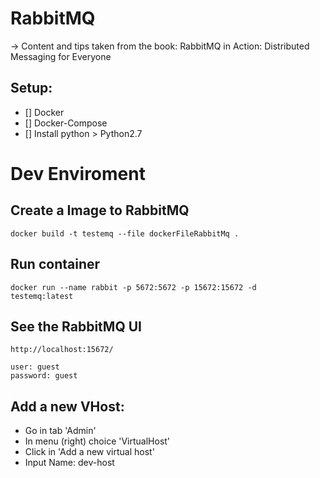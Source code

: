 # RabbitMQ

-> Content and tips taken from the book: RabbitMQ in Action: Distributed Messaging for Everyone

## Setup:
- [] Docker
- [] Docker-Compose
- [] Install python > Python2.7 

# Dev Enviroment
## Create a Image to RabbitMQ
```
docker build -t testemq --file dockerFileRabbitMq .
```

## Run container
```
docker run --name rabbit -p 5672:5672 -p 15672:15672 -d  testemq:latest
```

## See the RabbitMQ UI
```
http://localhost:15672/

user: guest
password: guest
```

## Add a new VHost:
- Go in tab 'Admin'
- In menu (right) choice 'VirtualHost'
- Click in 'Add a new virtual host'
- Input Name: dev-host